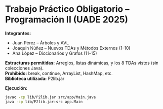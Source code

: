 # Trabajo Práctico Obligatorio – Programación II (UADE 2025)

**Integrantes:**
- Juan Pérez – Árboles y AVL
- Joaquín Núñez – Nuevos TDAs y Métodos Externos (1–10)
- Ana López – Diccionarios y Grafos (11–15)

**Estructuras permitidas:** Arreglos, listas dinámicas, y los 8 TDAs vistos (sin colecciones Java).  
**Prohibido:** break, continue, ArrayList, HashMap, etc.  
**Biblioteca utilizada:** P2lib.jar

**Ejecución:**
```bash
javac -cp lib/P2lib.jar src/app/Main.java
java -cp lib/P2lib.jar:src app.Main



